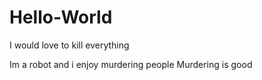 # Hello-World

I would love to kill everything

Im a robot and i enjoy murdering people
Murdering is good
